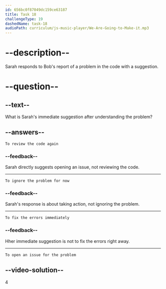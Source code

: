 ```yaml
---
id: 656bc0f87049dc159ce63187
title: Task 18
challengeType: 19
dashedName: task-18
audioPath: curriculum/js-music-player/We-Are-Going-to-Make-it.mp3
---
```


<!--
AUDIO REFERENCE: 
Sarah: "I see. Let's open an issue, then."
-->

# --description--

Sarah responds to Bob's report of a problem in the code with a suggestion.

# --question--

## --text--

What is Sarah's immediate suggestion after understanding the problem?

## --answers--

`To review the code again`

### --feedback--

Sarah directly suggests opening an issue, not reviewing the code.

---

`To ignore the problem for now`

### --feedback--

Sarah's response is about taking action, not ignoring the problem.

---

`To fix the errors immediately`

### --feedback--

Hher immediate suggestion is not to fix the errors right away.

---

`To open an issue for the problem`

## --video-solution--

4
